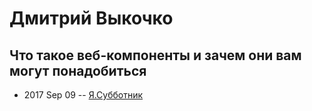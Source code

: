 # Дмитрий Выкочко

## Что такое веб-компоненты и зачем они вам могут понадобиться
- 2017 Sep 09 -- [Я.Субботник](https://events.yandex.ru/lib/talks/4967/)    
